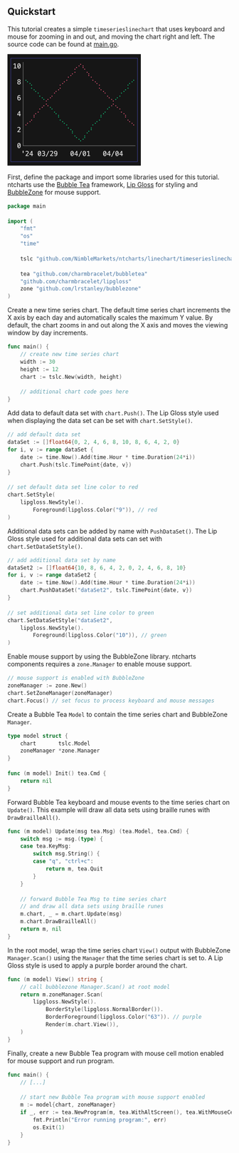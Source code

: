 
## Quickstart

This tutorial creates a simple `timeserieslinechart` that uses keyboard and mouse for zooming in and out, and moving the chart right and left.
The source code can be found at [main.go](./main.go). 

<img src="examples/quickstart/demo.gif" alt="quickstart gif" width='300'/>

First, define the package and import some libraries used for this tutorial. ntcharts use the [Bubble Tea](https://github.com/charmbracelet/bubbletea) framework, [Lip Gloss](https://github.com/charmbracelet/lipgloss) for styling and [BubbleZone](https://github.com/lrstanley/bubblezone) for mouse support.

```go
package main

import (
    "fmt"
    "os"
    "time"

    tslc "github.com/NimbleMarkets/ntcharts/linechart/timeserieslinechart"

    tea "github.com/charmbracelet/bubbletea"
    "github.com/charmbracelet/lipgloss"
    zone "github.com/lrstanley/bubblezone"
)
```

Create a new time series chart. The default time series chart increments the X axis by each day and automatically scales the maximum Y value.  By default, the chart zooms in and out along the X axis and moves the viewing window by day increments.

```go
func main() {
    // create new time series chart
    width := 30
    height := 12
    chart := tslc.New(width, height)

    // additional chart code goes here
}
```

Add data to default data set with `chart.Push()`.  The Lip Gloss style used when displaying the data set can be set with `chart.SetStyle()`.

```go
// add default data set
dataSet := []float64{0, 2, 4, 6, 8, 10, 8, 6, 4, 2, 0}
for i, v := range dataSet {
    date := time.Now().Add(time.Hour * time.Duration(24*i))
    chart.Push(tslc.TimePoint{date, v})
}

// set default data set line color to red
chart.SetStyle(
    lipgloss.NewStyle().
        Foreground(lipgloss.Color("9")), // red
)
```

Additional data sets can be added by name with `PushDataSet()`. The Lip Gloss style used for additional data sets can set with `chart.SetDataSetStyle()`.

```go
// add additional data set by name
dataSet2 := []float64{10, 8, 6, 4, 2, 0, 2, 4, 6, 8, 10}
for i, v := range dataSet2 {
    date := time.Now().Add(time.Hour * time.Duration(24*i))
    chart.PushDataSet("dataSet2", tslc.TimePoint{date, v})
}

// set additional data set line color to green
chart.SetDataSetStyle("dataSet2",
    lipgloss.NewStyle().
        Foreground(lipgloss.Color("10")), // green
)
```

Enable mouse support by using the BubbleZone library.  ntcharts components requires a `zone.Manager` to enable mouse support.

```go
// mouse support is enabled with BubbleZone
zoneManager := zone.New()
chart.SetZoneManager(zoneManager)
chart.Focus() // set focus to process keyboard and mouse messages
```

Create a Bubble Tea `Model` to contain the time series chart and BubbleZone `Manager`.

```go
type model struct {
    chart       tslc.Model
    zoneManager *zone.Manager
}

func (m model) Init() tea.Cmd {
    return nil
}
```

Forward Bubble Tea keyboard and mouse events to the time series chart on `Update()`.  This example will draw all data sets using braille runes with `DrawBrailleAll()`.

```go
func (m model) Update(msg tea.Msg) (tea.Model, tea.Cmd) {
    switch msg := msg.(type) {
    case tea.KeyMsg:
        switch msg.String() {
        case "q", "ctrl+c":
            return m, tea.Quit
        }
    }

    // forward Bubble Tea Msg to time series chart
    // and draw all data sets using braille runes
    m.chart, _ = m.chart.Update(msg)
    m.chart.DrawBrailleAll()
    return m, nil
}
```

In the root model, wrap the time series chart `View()` output with BubbleZone `Manager.Scan()` using the `Manager` that the time series chart is set to.  A Lip Gloss style is used to apply a purple border around the chart.

```go
func (m model) View() string {
    // call bubblezone Manager.Scan() at root model
    return m.zoneManager.Scan(
        lipgloss.NewStyle().
            BorderStyle(lipgloss.NormalBorder()).
            BorderForeground(lipgloss.Color("63")). // purple
            Render(m.chart.View()),
    )
}
```

Finally, create a new Bubble Tea program with mouse cell motion enabled for mouse support and run program.

```go
func main() {
    // [...]

    // start new Bubble Tea program with mouse support enabled
    m := model{chart, zoneManager}
    if _, err := tea.NewProgram(m, tea.WithAltScreen(), tea.WithMouseCellMotion()).Run(); err != nil {
        fmt.Println("Error running program:", err)
        os.Exit(1)
    }
}
```
